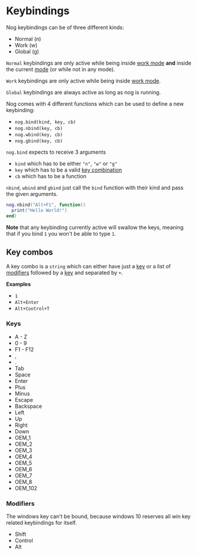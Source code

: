 # Keybindings

Nog keybindings can be of three different kinds:

* Normal (n)
* Work (w)
* Global (g)

`Normal` keybindings are only active while being inside [work mode](/getting-started/work_mode.html) **and** inside the current [mode](/configuration/modes.html) (or while not in any mode).

`Work` keybindings are only active while being inside [work mode](/getting-started/work_mode.html).

`Global` keybindings are always active as long as nog is running.

Nog comes with 4 different functions which can be used to define a new keybinding:

* `nog.bind(kind, key, cb)`
* `nog.nbind(key, cb)`
* `nog.wbind(key, cb)`
* `nog.gbind(key, cb)`

`nog.bind` expects to receive 3 arguments

* `kind` which has to be either `"n"`, `"w"` or `"g"`
* `key` which has to be a valid [key combination](#key-combos)
* `cb` which has to be a function

`nbind`, `wbind` and `gbind` just call the `bind` function with their kind and pass the given arguments.

```lua
nog.nbind("Alt+F1", function()
  print("Hello World!")
end)
```

**Note** that any keybinding currently active will swallow the keys, meaning that if you bind `1` you won't be able to type `1`.

## Key combos

A key combo is a `string` which can either have just a [key](#key-combos/keys) 
or a list of [modifiers](#key-combos/modifiers) followed by a [key](#key-combos/keys) 
and separated by `+`.

**Examples**

* `1`
* `Alt+Enter`
* `Alt+Control+T`

### Keys

* A - Z
* 0 - 9
* F1 - F12
* ,
* .
* Tab
* Space
* Enter
* Plus
* Minus
* Escape
* Backspace
* Left
* Up
* Right
* Down
* OEM_1
* OEM_2
* OEM_3
* OEM_4
* OEM_5
* OEM_6
* OEM_7
* OEM_8
* OEM_102

### Modifiers

The windows key can't be bound, because windows 10 reserves all win key related keybindings for itself.

* Shift
* Control
* Alt
